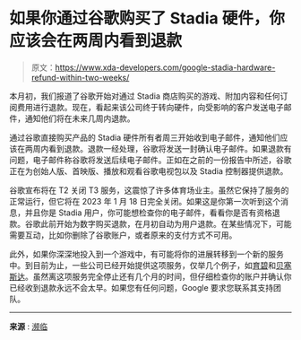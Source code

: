 # 如果你通过谷歌购买了 Stadia 硬件，你应该会在两周内看到退款

> 原文：<https://www.xda-developers.com/google-stadia-hardware-refund-within-two-weeks/>

本月初，我们报道了谷歌开始对通过 Stadia 商店购买的游戏、附加内容和任何订阅费用进行退款。现在，看起来该公司终于转向硬件，向受影响的客户发送电子邮件，通知他们将在未来几周内退款。

通过谷歌直接购买产品的 Stadia 硬件所有者周三开始收到电子邮件，通知他们应该在两周内看到退款。退款一经处理，谷歌将发送一封确认电子邮件。如果退款有问题，电子邮件称谷歌将发送后续电子邮件。正如在之前的一份报告中所述，谷歌正在为创始人版、首映版、播放和观看谷歌电视包以及 Stadia 控制器提供退款。

谷歌宣布将在 T2 关闭 T3 服务，这震惊了许多体育场业主。虽然它保持了服务的正常运行，但它将在 2023 年 1 月 18 日完全关闭。如果这是你第一次听到这个消息，并且你是 Stadia 用户，你可能想检查你的电子邮件，看看你是否有资格退款。谷歌此前开始为数字购买退款，在月初自动为用户退款。在某些情况下，可能需要互动，比如你删除了谷歌账户，或者原来的支付方式不可用。

此外，如果你深深地投入到一个游戏中，有可能将你的进展转移到一个新的服务中。到目前为止，一些公司已经开始提供这项服务，仅举几个例子，如[育碧](https://www.xda-developers.com/ubisoft-stadia-game-transfer/)和[贝塞斯达](https://www.xda-developers.com/google-stadia-elder-scrolls-online-transfer-to-pc/)。虽然离这项服务完全停止还有几个月的时间，但仔细检查你的账户并确认你已经收到退款永远不会太早。如果您有任何问题，Google 要求您联系其支持团队。

* * *

**来源** : [濒临](https://www.theverge.com/2022/11/30/23486304/google-stadia-hardware-refund-store)